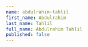 ```yaml
---
name: abdulrahim-tahlil
first_name: Abdulrahim
last_name: Tahlil
full_name: Abdulrahim Tahlil
published: false
---
```


